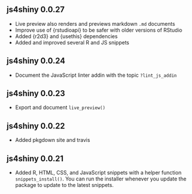 ## js4shiny 0.0.27

- Live preview also renders and previews markdown `.md` documents
- Improve use of {rstudioapi} to be safer with older versions of RStudio
- Added {r2d3} and {usethis} dependencies
- Added and improved several R and JS snippets

## js4shiny 0.0.24

- Document the JavaScript linter addin with the topic `?lint_js_addin`

## js4shiny 0.0.23

- Export and document `live_preview()`

## js4shiny 0.0.22

- Added pkgdown site and travis

## js4shiny 0.0.21

- Added R, HTML, CSS, and JavaScript snippets with a helper function `snippets_install()`. You can run the installer whenever you update the package to update to the latest snippets.
